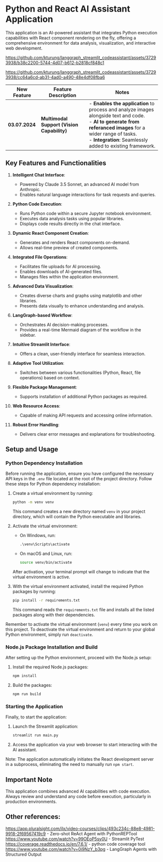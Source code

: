 # Python and React AI Assistant Application

This application is an AI-powered assistant that integrates Python execution capabilities with React component rendering on the fly, offering a comprehensive environment for data analysis, visualization, and interactive web development.







https://github.com/kturung/langgraph_streamlit_codeassistant/assets/37293938/b38c2200-5744-4d07-b612-b2818cf848c1



https://github.com/kturung/langgraph_streamlit_codeassistant/assets/37293938/cc64a6cd-ab31-4ad0-a490-48e4df08fba6


| **New Feature** | Feature Description                           | Notes                                                                                                                                                                                                                   |
|-----------------------|-----------------------------------------------|-------------------------------------------------------------------------------------------------------------------------------------------------------------------------------------------------------------------------|
| **03.07.2024**        | **Multimodal Support (Vision Capability)**    | - **Enables the application** to process and analyze images  alongside text and code.<br>- **AI to generate from referanced images** for a wider range of tasks.<br>- **Integration**: Seamlessly added to existing framework. |


## Key Features and Functionalities

1. **Intelligent Chat Interface**: 
   - Powered by Claude 3.5 Sonnet, an advanced AI model from Anthropic.
   - Enables natural language interactions for task requests and queries.

2. **Python Code Execution**: 
   - Runs Python code within a secure Jupyter notebook environment.
   - Executes data analysis tasks using popular libraries.
   - Displays code results directly in the chat interface.

3. **Dynamic React Component Creation**:
   - Generates and renders React components on-demand.
   - Allows real-time preview of created components.

4. **Integrated File Operations**: 
   - Facilitates file uploads for AI processing.
   - Enables downloads of AI-generated files.
   - Manages files within the application environment.

5. **Advanced Data Visualization**: 
   - Creates diverse charts and graphs using matplotlib and other libraries.
   - Presents data visually to enhance understanding and analysis.

6. **LangGraph-based Workflow**: 
   - Orchestrates AI decision-making processes.
   - Provides a real-time Mermaid diagram of the workflow in the sidebar.

7. **Intuitive Streamlit Interface**: 
   - Offers a clean, user-friendly interface for seamless interaction.

8. **Adaptive Tool Utilization**: 
   - Switches between various functionalities (Python, React, file operations) based on context.

9. **Flexible Package Management**: 
   - Supports installation of additional Python packages as required.

10. **Web Resource Access**: 
    - Capable of making API requests and accessing online information.

11. **Robust Error Handling**: 
    - Delivers clear error messages and explanations for troubleshooting.

## Setup and Usage

### Python Dependency Installation

Before running the application, ensure you have configured the necessary API keys in the `.env` file located at the root of the project directory. Follow these steps for Python dependency installation:

1. Create a virtual environment by running:
   ```sh
   python -m venv venv
   ```
   This command creates a new directory named `venv` in your project directory, which will contain the Python executable and libraries.

2. Activate the virtual environment:
   - On Windows, run:
     ```cmd
     .\venv\Scripts\activate
     ```
   - On macOS and Linux, run:
     ```sh
     source venv/bin/activate
     ```
   After activation, your terminal prompt will change to indicate that the virtual environment is active.

3. With the virtual environment activated, install the required Python packages by running:
   ```sh
   pip install -r requirements.txt
   ```
   This command reads the `requirements.txt` file and installs all the listed packages along with their dependencies.

Remember to activate the virtual environment (`venv`) every time you work on this project. To deactivate the virtual environment and return to your global Python environment, simply run `deactivate`.

### Node.js Package Installation and Build

After setting up the Python environment, proceed with the Node.js setup:

1. Install the required Node.js packages:
   ```sh
   npm install
   ```

2. Build the packages:
   ```sh
   npm run build
   ```

### Starting the Application

Finally, to start the application:

1. Launch the Streamlit application:
   ```sh
   streamlit run main.py
   ```

2. Access the application via your web browser to start interacting with the AI assistant.

Note: The application automatically initiates the React development server in a subprocess, eliminating the need to manually run `npm start`.

## Important Note

This application combines advanced AI capabilities with code execution. Always review and understand any code before execution, particularly in production environments.


## Other references:
https://app.pluralsight.com/ilx/video-courses/clips/493c234c-88e8-4981-9918-2f69567419c9 - Zero-shot ReAct Agent with PythonREPTool
https://www.youtube.com/watch?v=99OEoP5sy0U - Streamlit PyTest
https://coverage.readthedocs.io/en/7.6.1/ - python code coverage tool
https://www.youtube.com/watch?v=0i9NzY_b3pg - LangGraph Agents with Structured Output